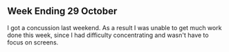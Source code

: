 ## Week Ending 29 October

I got a concussion last weekend.  As a result I was unable to get much work
done this week, since I had difficulty concentrating and wasn't have to focus
on screens.